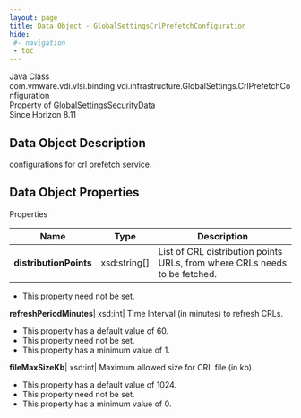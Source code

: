 ```yaml
---
layout: page
title: Data Object - GlobalSettingsCrlPrefetchConfiguration
hide:
 #- navigation
 - toc
---
```






Java Class
    com.vmware.vdi.vlsi.binding.vdi.infrastructure.GlobalSettings.CrlPrefetchConfiguration  
Property of
     [GlobalSettingsSecurityData](vdi.infrastructure.GlobalSettings.SecurityData.md#field_detail)  
Since 
    Horizon 8.11

## Data Object Description 

configurations for crl prefetch service. 

## Data Object Properties

Properties

Name |  Type |  Description   
---|---|---  
**distributionPoints**|  xsd:string[]|  List of CRL distribution points URLs, from where CRLs needs to be fetched.   


 * This property need not be set.

  
**refreshPeriodMinutes**|  xsd:int|  Time Interval (in minutes) to refresh CRLs.   


  * This property has a default value of 60.
 * This property need not be set.
  * This property has a minimum value of 1. 

  
**fileMaxSizeKb**|  xsd:int|  Maximum allowed size for CRL file (in kb).   


  * This property has a default value of 1024.
 * This property need not be set.
  * This property has a minimum value of 0. 

  
  

  

